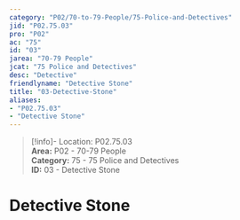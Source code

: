 ```yaml
---  
category: "P02/70-to-79-People/75-Police-and-Detectives"  
jid: "P02.75.03"  
pro: "P02"  
ac: "75"  
id: "03"  
jarea: "70-79 People"  
jcat: "75 Police and Detectives"  
desc: "Detective"  
friendlyname: "Detective Stone"  
title: "03-Detective-Stone"  
aliases:   
- "P02.75.03"  
- "Detective Stone"  
---  
```

>[!info]- Location: P02.75.03  
>**Area:** P02 - 70-79 People  
>**Category:** 75 - 75 Police and Detectives  
>**ID:** 03 - Detective Stone  
  
# Detective Stone  
